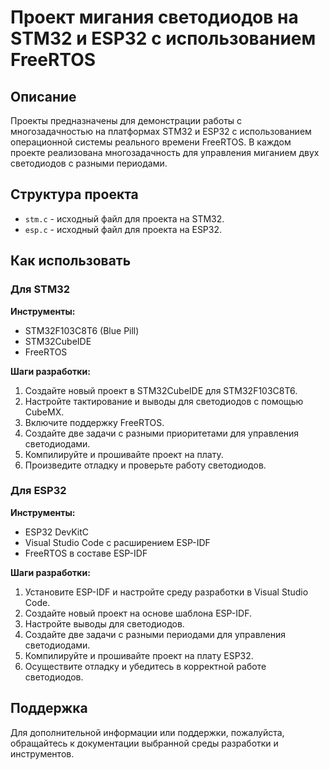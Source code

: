 # Проект мигания светодиодов на STM32 и ESP32 с использованием FreeRTOS

## Описание
Проекты предназначены для демонстрации работы с многозадачностью на платформах STM32 и ESP32 с использованием операционной системы реального времени FreeRTOS. В каждом проекте реализована многозадачность для управления миганием двух светодиодов с разными периодами.

## Структура проекта
- `stm.c` - исходный файл для проекта на STM32.
- `esp.c` - исходный файл для проекта на ESP32.

## Как использовать

### Для STM32
**Инструменты:**
- STM32F103C8T6 (Blue Pill)
- STM32CubeIDE
- FreeRTOS

**Шаги разработки:**
1. Создайте новый проект в STM32CubeIDE для STM32F103C8T6.
2. Настройте тактирование и выводы для светодиодов с помощью CubeMX.
3. Включите поддержку FreeRTOS.
4. Создайте две задачи с разными приоритетами для управления светодиодами.
5. Компилируйте и прошивайте проект на плату.
6. Произведите отладку и проверьте работу светодиодов.

### Для ESP32
**Инструменты:**
- ESP32 DevKitC
- Visual Studio Code с расширением ESP-IDF
- FreeRTOS в составе ESP-IDF

**Шаги разработки:**
1. Установите ESP-IDF и настройте среду разработки в Visual Studio Code.
2. Создайте новый проект на основе шаблона ESP-IDF.
3. Настройте выводы для светодиодов.
4. Создайте две задачи с разными периодами для управления светодиодами.
5. Компилируйте и прошивайте проект на плату ESP32.
6. Осуществите отладку и убедитесь в корректной работе светодиодов.

## Поддержка
Для дополнительной информации или поддержки, пожалуйста, обращайтесь к документации выбранной среды разработки и инструментов.